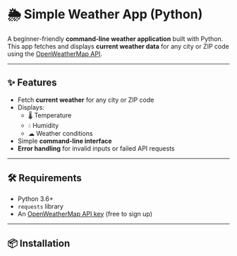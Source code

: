 # 🌦 Simple Weather App (Python)

A beginner-friendly **command-line weather application** built with Python.  
This app fetches and displays **current weather data** for any city or ZIP code using the [OpenWeatherMap API](https://openweathermap.org/api).

---

## ✨ Features
- Fetch **current weather** for any city or ZIP code
- Displays:
  - 🌡 Temperature
  - 💧 Humidity
  - ☁ Weather conditions
- Simple **command-line interface**
- **Error handling** for invalid inputs or failed API requests

---

## 🛠 Requirements
- Python 3.6+
- `requests` library
- An [OpenWeatherMap API key](https://home.openweathermap.org/api_keys) (free to sign up)

---

## 📦 Installation

